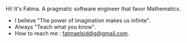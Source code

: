Hi! It's Fatma. A pragmatic software engineer that favor Mathematics.
- I believe "The power of imagination makes us infinte".
- Always "Teach what you know".
- How to reach me : fatmaelsiddig@gmail.com.

<!---
fatohassan/fatohassan is a ✨ special ✨ repository because its `README.md` (this file) appears on your GitHub profile.
You can click the Preview link to take a look at your changes.
--->
